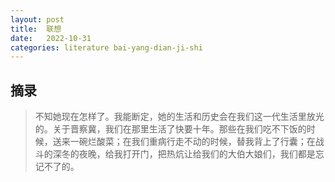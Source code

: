 ```yaml
---
layout: post
title:  联想
date:   2022-10-31
categories: literature bai-yang-dian-ji-shi
---
```


## 摘录

> 不知她现在怎样了。我能断定，她的生活和历史会在我们这一代生活里放光的。关于晋察冀，我们在那里生活了快要十年。那些在我们吃不下饭的时候，送来一碗烂酸菜；在我们重病行走不动的时候，替我背上了行囊；在战斗的深冬的夜晚，给我打开门，把热炕让给我们的大伯大娘们，我们都是忘记不了的。